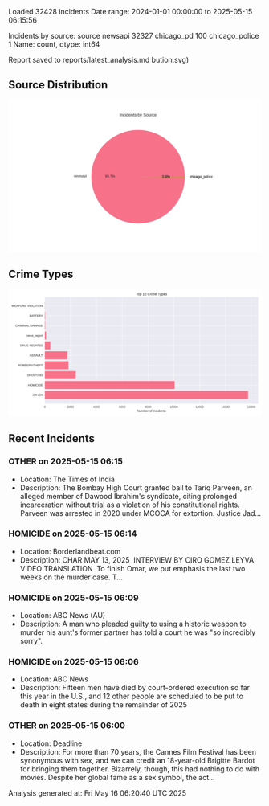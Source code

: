 
Loaded 32428 incidents
Date range: 2024-01-01 00:00:00 to 2025-05-15 06:15:56

Incidents by source:
source
newsapi           32327
chicago_pd          100
chicago_police        1
Name: count, dtype: int64

Report saved to reports/latest_analysis.md
bution.svg)

## Source Distribution
![Source Distribution](images/source_distribution.svg)

## Crime Types
![Crime Types](images/crime_types.svg)

## Recent Incidents

### OTHER on 2025-05-15 06:15
- Location: The Times of India
- Description: The Bombay High Court granted bail to Tariq Parveen, an alleged member of Dawood Ibrahim's syndicate, citing prolonged incarceration without trial as a violation of his constitutional rights. Parveen was arrested in 2020 under MCOCA for extortion. Justice Jad…


### HOMICIDE on 2025-05-15 06:14
- Location: Borderlandbeat.com
- Description: CHAR MAY 13, 2025  INTERVIEW BY CIRO GOMEZ LEYVA VIDEO TRANSLATION  To finish Omar, we put emphasis the last two weeks on the murder case. T...


### HOMICIDE on 2025-05-15 06:09
- Location: ABC News (AU)
- Description: A man who pleaded guilty to using a historic weapon to murder his aunt's former partner has told a court he was "so incredibly sorry".


### HOMICIDE on 2025-05-15 06:06
- Location: ABC News
- Description: Fifteen men have died by court-ordered execution so far this year in the U.S., and 12 other people are scheduled to be put to death in eight states during the remainder of 2025


### OTHER on 2025-05-15 06:00
- Location: Deadline
- Description: For more than 70 years, the Cannes Film Festival has been synonymous with sex, and we can credit an 18-year-old Brigitte Bardot for bringing them together. Bizarrely, though, this had nothing to do with movies. Despite her global fame as a sex symbol, the act…

Analysis generated at: Fri May 16 06:20:40 UTC 2025
